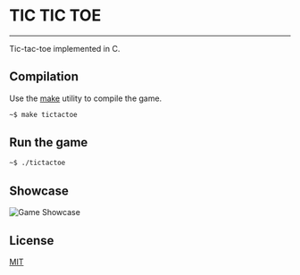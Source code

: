 # TIC TIC TOE
---
Tic-tac-toe implemented in C.

## Compilation

Use the [make](https://www.gnu.org/software/make/manual/make.html#toc-Overview-of-make) utility to compile the game.

```bash
~$ make tictactoe
```

## Run the game

```bash
~$ ./tictactoe
```
## Showcase

![Game Showcase](demo.gif)

## License
[MIT](https://choosealicense.com/licenses/mit/)